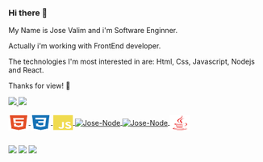 ### Hi there 👋

My Name is Jose Valim and i'm Software Enginner.

Actually i'm working with FrontEnd developer.

The technologies I'm most interested in are: Html, Css, Javascript, Nodejs and React.

Thanks for view! 🤗
<div>
  <a href="https://github.com/JoseAugustoValim">
  <img height="180em" src="https://github-readme-stats.vercel.app/api?username=JoseAugustoValim&show_icons=true&theme=dark&include_all_commits=true&count_private=true"/>
  <img height="180em" src="https://github-readme-stats.vercel.app/api/top-langs/?username=JoseAugustoValim&layout=compact&langs_count=7&theme=dark"/>
</div>
  
  <div style="display: inline_block"><br>
   <img align="center" alt="Jose-Html" height="30" width="40" src="https://raw.githubusercontent.com/devicons/devicon/master/icons/html5/html5-plain.svg">
     <img align="center" alt="Jose-Css" height="30" width="40" src="https://raw.githubusercontent.com/devicons/devicon/master/icons/css3/css3-plain.svg">
  <img align="center" alt="Jose-Js" height="30" width="40" src="https://raw.githubusercontent.com/devicons/devicon/master/icons/javascript/javascript-plain.svg">
   <img align="center" alt="Jose-Node" height="30" width="40" src="https://cdn.jsdelivr.net/gh/devicons/devicon/icons/nodejs/nodejs-original-wordmark.svg"">
<img align="center" alt="Jose-Node" height="30" width="40" src="https://cdn.jsdelivr.net/gh/devicons/devicon/icons/react/react-original-wordmark.svg">

  <img align="center" alt="Jose-Java" height="30" width="40" src="https://raw.githubusercontent.com/devicons/devicon/master/icons/java/java-plain.svg">
 
</div>
  
  ##
<div> 
  <a href="https://twitter.com/OoZeAugusto" target="_blank"><img src= "https://img.shields.io/badge/Twitter-1DA1F2?style=for-the-badge&logo=twitter&logoColor=white" target="_blank"></a>
  <a href="https://www.instagram.com/oozeaugusto/" target="_blank"><img src= "https://img.shields.io/badge/Instagram-E4405F?style=for-the-badge&logo=instagram&logoColor=white" target="_blank"></a>
  <a href="https://www.linkedin.com/in/jos%C3%A9-augusto-valim-4a35a87a/" target="_blank"><img src= "https://img.shields.io/badge/LinkedIn-0077B5?style=for-the-badge&logo=linkedin&logoColor=white" target="_blank"></a>
</div>
<!--
**JoseAugustoValim/JoseAugustoValim** is a ✨ _special_ ✨ repository because its `README.md` (this file) appears on your GitHub profile.

Here are some ideas to get you started:

- 🔭 I’m currently working on ...
- 🌱 I’m currently learning ...
- 👯 I’m looking to collaborate on ...
- 🤔 I’m looking for help with ...
- 💬 Ask me about ...
- 📫 How to reach me: ...
- 😄 Pronouns: ...
- ⚡ Fun fact: ...
-->
